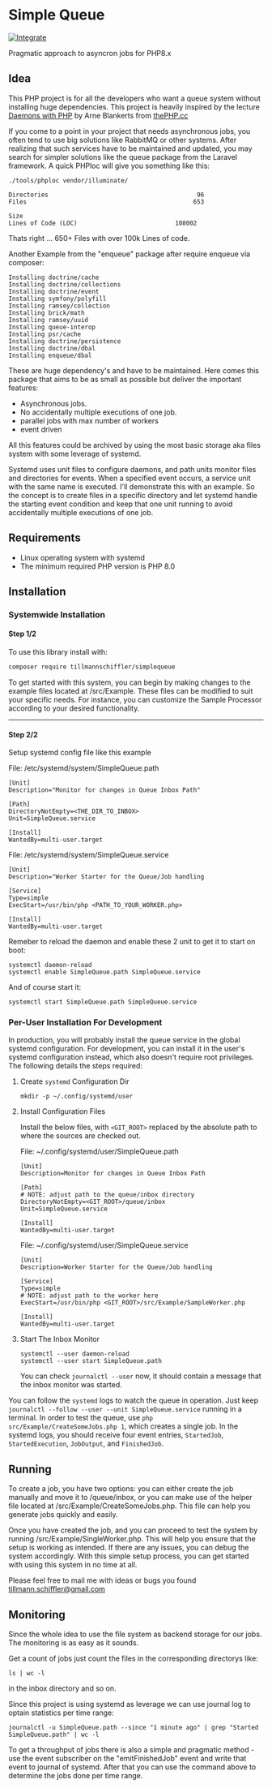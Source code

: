 # Simple Queue #

[![Integrate](https://github.com/tillmannschiffler/simplequeue/actions/workflows/integrate.yaml/badge.svg)](https://github.com/tillmannschiffler/simplequeue/actions/workflows/integrate.yaml)

Pragmatic approach to asyncron jobs for PHP8.x

## Idea ##
This PHP project is for all the developers who want a queue system without installing huge dependencies. This project is heavily inspired by the lecture [Daemons with PHP](https://www.youtube.com/watch?v=VIEqYmeJcMo) by Arne Blankerts from [thePHP.cc](https://thephp.cc/willkommen)   

If you come to a point in your project that needs asynchronous jobs, you often tend to use big solutions like RabbitMQ or other systems. After realizing that such services have to be maintained and updated, you may search for simpler solutions like the queue package from the Laravel framework. A quick PHPloc will give you something like this:
    
    ./tools/phploc vendor/illuminate/

    Directories                                         96
    Files                                              653

    Size
    Lines of Code (LOC)                           108002

Thats right ... 650+ Files with over 100k Lines of code.

Another Example from the "enqueue" package after require enqueue via composer:

    Installing doctrine/cache
    Installing doctrine/collections
    Installing doctrine/event
    Installing symfony/polyfill
    Installing ramsey/collection
    Installing brick/math
    Installing ramsey/uuid
    Installing queue-interop
    Installing psr/cache
    Installing doctrine/persistence
    Installing doctrine/dbal
    Installing enqueue/dbal

These are huge dependency's and have to be maintained. Here comes this package that aims to be as small as possible but deliver the important features:
- Asynchronous jobs.
- No accidentally multiple executions of one job.
- parallel jobs with max number of workers
- event driven

All this features could be archived by using the most basic storage aka files system with some leverage of systemd.

Systemd uses unit files to configure daemons, and path units monitor files and directories for events. When a specified event occurs, a service unit with the same name is executed. I'll demonstrate this with an example. So the concept is to create files in a specific directory and let systemd handle the starting event condition and keep that one unit running to avoid accidentally multiple executions of one job. 

## Requirements ##
- Linux operating system with systemd
- The minimum required PHP version is PHP 8.0
 
## Installation ##

### Systemwide Installation

#### Step 1/2 ###

To use this library install with:

```bash
composer require tillmannschiffler/simplequeue
```

To get started with this system, you can begin by making changes to the example files located at /src/Example. These files can be modified to suit your specific needs. For instance, you can customize the Sample Processor according to your desired functionality.

---

#### Step 2/2 ###
Setup systemd config file like this example

File: /etc/systemd/system/SimpleQueue.path

    [Unit]
    Description="Monitor for changes in Queue Inbox Path"

    [Path]
    DirectoryNotEmpty=<THE_DIR_TO_INBOX>
    Unit=SimpleQueue.service

    [Install]
    WantedBy=multi-user.target

File: /etc/systemd/system/SimpleQueue.service

    [Unit]
    Description="Worker Starter for the Queue/Job handling
    
    [Service]
    Type=simple
    ExecStart=/usr/bin/php <PATH_TO_YOUR_WORKER.php>
    
    [Install]
    WantedBy=multi-user.target

Remeber to reload the daemon and enable these 2 unit to get it to start on boot:

    systemctl daemon-reload
    systemctl enable SimpleQueue.path SimpleQueue.service
    
And of course start it:
    
    systemctl start SimpleQueue.path SimpleQueue.service

### Per-User Installation For Development

In production, you will probably install the queue service in the global systemd configuration.
For development, you can install it in the user's systemd configuration instead, which also doesn't require root privileges.
The following details the steps required:

1. Create `systemd` Configuration Dir

   ```shell
   mkdir -p ~/.config/systemd/user
   ```

2. Install Configuration Files

   Install the below files, with `<GIT_ROOT>` replaced by the absolute path
   to where the sources are checked out.

   File: ~/.config/systemd/user/SimpleQueue.path

   ```raw
   [Unit]
   Description=Monitor for changes in Queue Inbox Path

   [Path]
   # NOTE: adjust path to the queue/inbox directory
   DirectoryNotEmpty=<GIT_ROOT>/queue/inbox
   Unit=SimpleQueue.service

   [Install]
   WantedBy=multi-user.target
   ```

   File: ~/.config/systemd/user/SimpleQueue.service

   ```raw
   [Unit]
   Description=Worker Starter for the Queue/Job handling

   [Service]
   Type=simple
   # NOTE: adjust path to the worker here
   ExecStart=/usr/bin/php <GIT_ROOT>/src/Example/SampleWorker.php

   [Install]
   WantedBy=multi-user.target
   ```

3. Start The Inbox Monitor

   ```shell
   systemctl --user daemon-reload
   systemctl --user start SimpleQueue.path
   ```

   You can check `journalctl --user` now, it should contain a message that the inbox monitor was started.

You can follow the `systemd` logs to watch the queue in operation.
Just keep `journalctl --follow --user --unit SimpleQueue.service` running in a terminal.
In order to test the queue, use `php src/Example/CreateSomeJobs.php 1`, which creates a single job.
In the systemd logs, you should receive four event entries, `StartedJob`, `StartedExecution`, `JobOutput`, and `FinishedJob`.

## Running ##
To create a job, you have two options: you can either create the job manually and move it to /queue/inbox, or you can make use of the helper file located at /src/Example/CreateSomeJobs.php. This file can help you generate jobs quickly and easily.

Once you have created the job, and  you can proceed to test the system by running /src/Example/SingleWorker.php. This will help you ensure that the setup is working as intended. If there are any issues, you can debug the system accordingly. With this simple setup process, you can get started with using this system in no time at all.

Please feel free to mail me with ideas or bugs you found <tillmann.schiffler@gmail.com>

## Monitoring ##
Since the whole idea to use the file system as backend storage for our jobs. The monitoring is as easy as it sounds. 

Get a count of jobs just count the files in the corresponding directorys like:  
 
    ls | wc -l

in the inbox directory and so on.

Since this project is using systemd as leverage we can use journal log to optain statistics per time range:

    journalctl -u SimpleQueue.path --since "1 minute ago" | grep "Started SimpleQueue.path" | wc -l

To get a throughput of jobs there is also a simple and pragmatic method - use the event subscriber on the "emitFinishedJob" event and write that event to journal of systemd. After that you can use the command above to determine the jobs done per time range. 